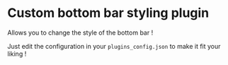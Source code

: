# Custom bottom bar styling plugin
Allows you to change the style of the bottom bar !

Just edit the configuration in your `plugins_config.json` to make it fit your liking !
